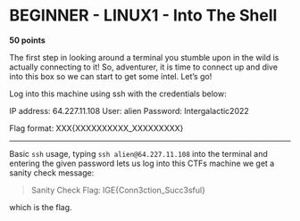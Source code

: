 # BEGINNER - LINUX1 - Into The Shell

**50 points**

The first step in looking around a terminal you stumble upon in the wild is actually connecting to it! So, adventurer, it is time to connect up and dive into this box so we can start to get some intel. Let’s go!

Log into this machine using ssh with the credentials below:

IP address: 64.227.11.108 User: alien Password: Intergalactic2022

Flag format: XXX{XXXXXXXXXX_XXXXXXXXX}

___

Basic `ssh` usage, typing `ssh alien@64.227.11.108` into the terminal and entering the given password lets us log into this CTFs machine we get a sanity check message:

> Sanity Check Flag: IGE{Conn3ction_Succ3sful}

which is the flag.